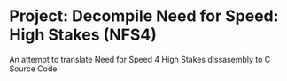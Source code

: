 # Project: Decompile Need for Speed: High Stakes (NFS4) 

An attempt to translate Need for Speed 4 High Stakes dissasembly to C Source Code